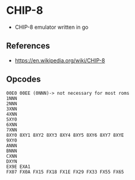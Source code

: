 # CHIP-8
* CHIP-8 emulator written in go
## References
* https://en.wikipedia.org/wiki/CHIP-8
## Opcodes
```
00E0 00EE (0NNN)-> not necessary for most roms
1NNN
2NNN
3XNN
4XNN
5XY0
6XNN
7XNN
8XY0 8XY1 8XY2 8XY3 8XY4 8XY5 8XY6 8XY7 8XYE
9XY0
ANNN
BNNN
CXNN
DXYN
EX9E EXA1
FX07 FX0A FX15 FX18 FX1E FX29 FX33 FX55 FX65
```
